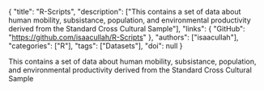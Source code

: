 {
  "title": "R-Scripts",
  "description": ["This contains a set of data about human mobility, subsistance, population, and environmental productivity derived from the Standard Cross Cultural Sample"],
  "links": {
    "GitHub": "https://github.com/isaacullah/R-Scripts"
  },
  "authors": ["isaacullah"],
  "categories": ["R"],
  "tags": ["Datasets"],
  "doi": null
}

<!-- Generated by csv2md.R – do not edit by hand -->

This contains a set of data about human mobility, subsistance, population, and environmental productivity derived from the Standard Cross Cultural Sample